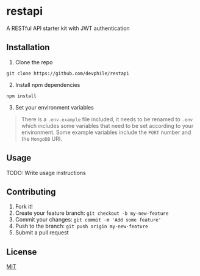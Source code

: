 # restapi
A RESTful API starter kit with JWT authentication
## Installation
1. Clone the repo

```
git clone https://github.com/devphile/restapi
```
2. Install npm dependencies

```
npm install
```
3. Set your environment variables

> There is a `.env.example` file included, it needs to be renamed to `.env` which includes some variables that need to be set according to your environment. Some example variables include the `PORT` number  and the `MongoDB` URI.

## Usage
TODO: Write usage instructions

## Contributing
1. Fork it!
2. Create your feature branch: `git checkout -b my-new-feature`
3. Commit your changes: `git commit -m 'Add some feature'`
4. Push to the branch: `git push origin my-new-feature`
5. Submit a pull request

## License
[MIT](license.txt)